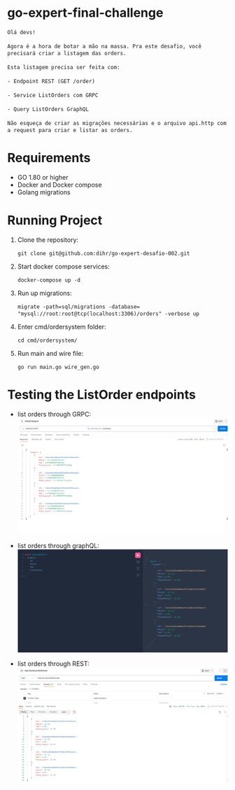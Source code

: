 # go-expert-final-challenge

```
Olá devs!

Agora é a hora de botar a mão na massa. Pra este desafio, você precisará criar a listagem das orders.

Esta listagem precisa ser feita com:

- Endpoint REST (GET /order)

- Service ListOrders com GRPC

- Query ListOrders GraphQL

Não esqueça de criar as migrações necessárias e o arquivo api.http com a request para criar e listar as orders.
```

# Requirements

- GO 1.80 or higher
- Docker and Docker compose
- Golang migrations

# Running Project

1. Clone the repository:

   ```shell
   git clone git@github.com:dihr/go-expert-desafio-002.git
   ```
2. Start docker compose services:

    ```shell
   docker-compose up -d
   ```
3. Run up migrations:

    ```shell
   migrate -path=sql/migrations -database= "mysql://root:root@tcp(localhost:3306)/orders" -verbose up
   ```
4. Enter cmd/ordersystem folder:

    ```shell
   cd cmd/ordersystem/
   ```
5. Run main and wire file:

    ```shell
   go run main.go wire_gen.go
   ```   

# Testing the ListOrder endpoints

- list orders through GRPC:
    ![img_3.png](img_3.png)

- list orders through graphQL:
   ![img_1.png](img_1.png)

- list orders through REST: 
   ![img_2.png](img_2.png)